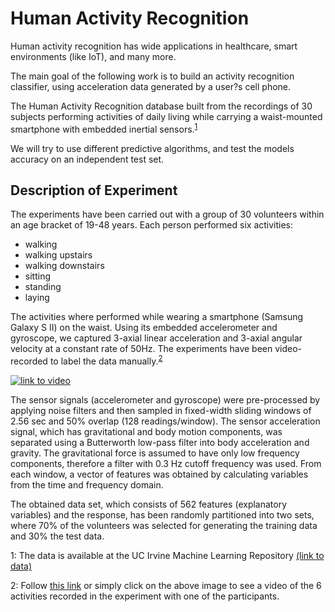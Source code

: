 # Human Activity Recognition

Human activity recognition has wide applications in healthcare, smart environments (like IoT), and many more.

The main goal of the following work is to build an activity recognition classifier, using acceleration data generated by a user?s cell phone. 

The Human Activity Recognition database built from the recordings of 30 subjects performing activities of daily living while carrying a waist-mounted smartphone with embedded inertial sensors.<sup>[1](#myfootnote1)</sup>

We will try to use different predictive algorithms, and test the models accuracy on an independent test set. 

## Description of Experiment

The experiments have been carried out with a group of 30 volunteers within an age bracket of 19-48 years. Each person performed six activities:

  - walking 
  - walking upstairs
  - walking downstairs
  - sitting
  - standing
  - laying 
  
The activities where performed while wearing a smartphone (Samsung Galaxy S II) on the waist. Using its embedded accelerometer and gyroscope, we captured 3-axial linear acceleration and 3-axial angular velocity at a constant rate of 50Hz. The experiments have been video-recorded to label the data manually.<sup>[2](#myfootnote1)</sup>

[![link to video](http://img.youtube.com/vi/XOEN9W05_4A/0.jpg "Experiment Image")](https://www.youtube.com/watch?v=XOEN9W05_4A)

The sensor signals (accelerometer and gyroscope) were pre-processed by applying noise filters and then sampled in fixed-width sliding windows of 2.56 sec and 50% overlap (128 readings/window). The sensor acceleration signal, which has gravitational and body motion components, was separated using a Butterworth low-pass filter into body acceleration and gravity. The gravitational force is assumed to have only low frequency components, therefore a filter with 0.3 Hz cutoff frequency was used. From each window, a vector of features was obtained by calculating variables from the time and frequency domain.

The obtained data set, which consists of 562 features (explanatory variables) and the response, has been randomly partitioned into two sets, where 70% of the volunteers was selected for generating the training data and 30% the test data.


<a name="myfootnote1">1</a>: The data is available at the UC Irvine Machine Learning Repository [(link to data)](https://archive.ics.uci.edu/ml/datasets/Human+Activity+Recognition+Using+Smartphones)

<a name="myfootnote1">2</a>: Follow 
[this link](https://www.youtube.com/watch?v=XOEN9W05_4A&feature=youtu.be) 
or simply click on the above image to see a video of the 6 activities recorded in the experiment with one of the participants. 
